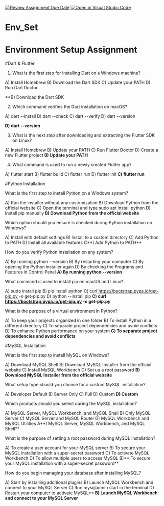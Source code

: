 [![Review Assignment Due Date](https://classroom.github.com/assets/deadline-readme-button-22041afd0340ce965d47ae6ef1cefeee28c7c493a6346c4f15d667ab976d596c.svg)](https://classroom.github.com/a/vnsr1XuU)
[![Open in Visual Studio Code](https://classroom.github.com/assets/open-in-vscode-2e0aaae1b6195c2367325f4f02e2d04e9abb55f0b24a779b69b11b9e10269abc.svg)](https://classroom.github.com/online_ide?assignment_repo_id=17016204&assignment_repo_type=AssignmentRepo)
# Env_Set

# Environment Setup Assignment

#Dart & Flutter

1. What is the first step for installing Dart on a Windows machine?

A) Install Homebrew
B) Download the Dart SDK
C) Update your PATH
D) Run Dart Doctor

**B) Download the Dart SDK

2. Which command verifies the Dart installation on macOS?

A) dart --install
B) dart --check
C) dart --verify
D) dart --version

**D) dart --version**

3. What is the next step after downloading and extracting the Flutter SDK on Linux?

A) Install Homebrew
B) Update your PATH
C) Run Flutter Doctor
D) Create a new Flutter project
**B) Update your PATH**

4. What command is used to run a newly created Flutter app?

A) flutter start
B) flutter build
C) flutter run
D) flutter init
**C) flutter run**

#Python Installation

What is the first step to install Python on a Windows system?

A) Run the installer without any customization
B) Download Python from the official website
C) Open the terminal and type sudo apt install python
D) Install pip manually
**B) Download Python from the official website**

Which option should you ensure is checked during Python installation on Windows?

A) Install with default settings
B) Install to a custom directory
C) Add Python to PATH
D) Install all available features
C**) Add Python to PATH**

How do you verify Python installation on any system?

A) By running python --version
B) By restarting your computer
C) By opening the Python installer again
D) By checking the Programs and Features in Control Panel
**A) By running python --version**

What command is used to install pip on macOS and Linux?

A) sudo install pip
B) pip install python
C) curl https://bootstrap.pypa.io/get-pip.py -o get-pip.py
D) python --install pip
**C) curl https://bootstrap.pypa.io/get-pip.py -o get-pip.py**

What is the purpose of a virtual environment in Python?

A) To keep your projects organized in one folder
B) To install Python in a different directory
C) To separate project dependencies and avoid conflicts
D) To enhance Python performance on your system
**C) To separate project dependencies and avoid conflicts**

#MySQL Installation

What is the first step to install MySQL on Windows?

A) Download MySQL Shell
B) Download MySQL Installer from the official website
C) Install MySQL Workbench
D) Set up a root password
**B) Download MySQL Installer from the official website**

What setup type should you choose for a custom MySQL installation?

A) Developer Default
B) Server Only
C) Full
D) Custom
**D) Custom**

Which products should you select during the MySQL installation?

A) MySQL Server, MySQL Workbench, and MySQL Shell
B) Only MySQL Server
C) MySQL Server and MySQL Router
D) MySQL Workbench and MySQL Utilities
A**) MySQL Server, MySQL Workbench, and MySQL Shell**

What is the purpose of setting a root password during MySQL installation?

A) To create a user account for your MySQL server
B) To secure your MySQL installation with a super-secret password
C) To activate MySQL Workbench
D) To allow multiple users to access MySQL
B)** To secure your MySQL installation with a super-secret password**

How do you begin managing your database after installing MySQL?

A) Start by installing additional plugins
B) Launch MySQL Workbench and connect to your MySQL Server
C) Run mysqladmin start in the terminal
D) Restart your computer to activate MySQL**
**B) Launch MySQL Workbench and connect to your MySQL Server**
